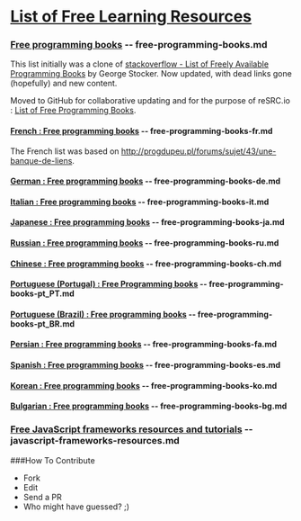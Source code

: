 [List of Free Learning Resources](http://resrc.io)
======================

### [Free programming books](http://resrc.io/list/10/list-of-free-programming-books/) -- free-programming-books.md
This list initially was a clone of [stackoverflow - List of Freely Available Programming Books](http://stackoverflow.com/questions/194812/list-of-freely-available-programming-books/392926#392926) by George Stocker. Now updated, with dead links gone (hopefully) and new content.

Moved to GitHub for collaborative updating and for the purpose of reSRC.io : [List of Free Programming Books](http://resrc.io/list/10/list-of-free-programming-books/).

#### [French : Free programming books](http://resrc.io/list/33/livres-gratuits-sur-la-programmation/) -- free-programming-books-fr.md
The French list was based on <http://progdupeu.pl/forums/sujet/43/une-banque-de-liens>.

#### [German : Free programming books](/free-programming-books-de.md) -- free-programming-books-de.md

#### [Italian : Free programming books](/free-programming-books-it.md) -- free-programming-books-it.md

#### [Japanese : Free programming books](/free-programming-books-ja.md) -- free-programming-books-ja.md

#### [Russian : Free programming books](/free-programming-books-ru.md) -- free-programming-books-ru.md

#### [Chinese : Free programming books](/free-programming-books-ch.md) -- free-programming-books-ch.md

#### [Portuguese (Portugal) : Free Programming books](/free-programming-books-pt_PT.md) -- free-programming-books-pt_PT.md

#### [Portuguese (Brazil) : Free programming books](/free-programming-books-pt_BR.md) -- free-programming-books-pt_BR.md

#### [Persian : Free programming books](/free-programming-books-fa.md) -- free-programming-books-fa.md

#### [Spanish : Free programming books](/free-programming-books-es.md) -- free-programming-books-es.md

#### [Korean : Free programming books](/free-programming-books-ko.md) -- free-programming-books-ko.md

#### [Bulgarian : Free programming books](/free-programming-books-bg.md) -- free-programming-books-bg.md

### [Free JavaScript frameworks resources and tutorials](http://resrc.io/list/18/javascript-frameworks/) -- javascript-frameworks-resources.md

###How To Contribute
- Fork
- Edit
- Send a PR
- Who might have guessed? ;)
